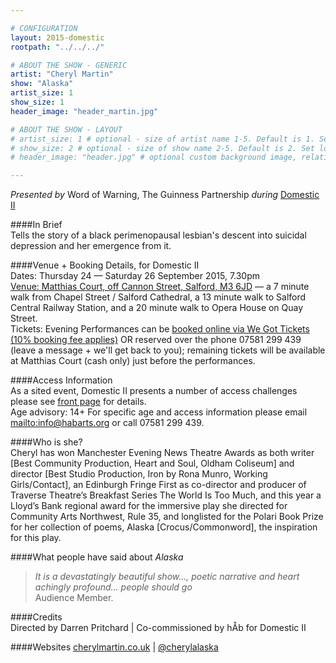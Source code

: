 ```yaml
---

# CONFIGURATION
layout: 2015-domestic
rootpath: "../../../"

# ABOUT THE SHOW - GENERIC
artist: "Cheryl Martin"
show: "Alaska"
artist_size: 1
show_size: 1
header_image: "header_martin.jpg"

# ABOUT THE SHOW - LAYOUT
# artist_size: 1 # optional - size of artist name 1-5. Default is 1. Set longer names to lower values
# show_size: 2 # optional - size of show name 2-5. Default is 2. Set longer names to lower values
# header_image: "header.jpg" # optional custom background image, relative to current page

---
```

*Presented by* Word of Warning, The Guinness Partnership *during* [Domestic II](/current/2015-domestic)                
         
####In Brief                      
Tells the story of a black perimenopausal lesbian's descent into suicidal depression and her emergence from it.         
         
####Venue + Booking Details, for Domestic II        
Dates: Thursday 24 — Saturday 26 September 2015, 7.30pm        
[Venue: Matthias Court, off Cannon Street, Salford, M3 6JD](http://bit.ly/domesticTWO) — a 7 minute walk from Chapel Street / Salford Cathedral, a 13 minute walk to Salford Central Railway Station, and a 20 minute walk to Opera House on Quay Street.            
Tickets: Evening Performances can be [booked online via We Got Tickets (10% booking fee applies)](http://www.wegottickets.com/wordofwarning) OR reserved over the phone 07581 299 439 (leave a message + we'll get back to you); remaining tickets will be available at Matthias Court (cash only) just before the performances.        


####Access Information      
As a sited event, Domestic II presents a number of access challenges please see [front page](/current/2015-domestic) for details.    
Age advisory: 14+ For specific age and access information please email <mailto:info@habarts.org> or call 07581 299 439.       
            
####Who is she?    
Cheryl has won Manchester Evening News Theatre Awards as both writer [Best Community Production, Heart and Soul, Oldham Coliseum] and director [Best Studio Production, Iron by Rona Munro, Working Girls/Contact], an Edinburgh Fringe First as co-director and producer of Traverse Theatre’s Breakfast Series The World Is Too Much, and this year a Lloyd’s Bank regional award for the immersive play she directed for Community Arts Northwest, Rule 35, and longlisted for the Polari Book Prize for her collection of poems, Alaska [Crocus/Commonword], the inspiration for this play.    
    
####What people have said about *Alaska*                                                
>*It is a devastatingly beautiful show…, poetic narrative and heart achingly profound… people should go*<br>Audience Member.    
                        
####Credits         
Directed by Darren Pritchard | Co-commissioned by hÅb for Domestic II    
    
####Websites
[cherylmartin.co.uk](http://www.cherylmartin.co.uk/about) | [@cherylalaska](http://twitter.com/cherylalaska)
